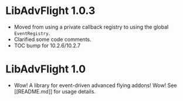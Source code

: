 # LibAdvFlight 1.0.3
* Moved from using a private callback registry to using the global `EventRegistry`.
* Clarified some code comments.
* TOC bump for 10.2.6/10.2.7

# LibAdvFlight 1.0
* Wow! A library for event-driven advanced flying addons! Wow! See [[README.md]] for usage details.